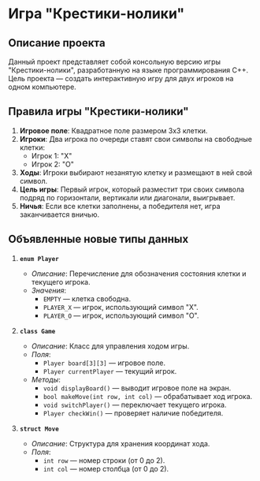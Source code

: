 # Игра "Крестики-нолики"

## Описание проекта

Данный проект представляет собой консольную версию игры "Крестики-нолики", разработанную на языке программирования C++. Цель проекта — создать интерактивную игру для двух игроков на одном компьютере.

## Правила игры "Крестики-нолики"

1. **Игровое поле**: Квадратное поле размером 3x3 клетки.
2. **Игроки**: Два игрока по очереди ставят свои символы на свободные клетки:
   - Игрок 1: "X"
   - Игрок 2: "O"
3. **Ходы**: Игроки выбирают незанятую клетку и размещают в ней свой символ.
4. **Цель игры**: Первый игрок, который разместит три своих символа подряд по горизонтали, вертикали или диагонали, выигрывает.
5. **Ничья**: Если все клетки заполнены, а победителя нет, игра заканчивается вничью.

## Объявленные новые типы данных

1. **`enum Player`**
   - *Описание*: Перечисление для обозначения состояния клетки и текущего игрока.
   - *Значения*:
     - `EMPTY` — клетка свободна.
     - `PLAYER_X` — игрок, использующий символ "X".
     - `PLAYER_O` — игрок, использующий символ "O".

2. **`class Game`**
   - *Описание*: Класс для управления ходом игры.
   - *Поля*:
     - `Player board[3][3]` — игровое поле.
     - `Player currentPlayer` — текущий игрок.
   - *Методы*:
     - `void displayBoard()` — выводит игровое поле на экран.
     - `bool makeMove(int row, int col)` — обрабатывает ход игрока.
     - `void switchPlayer()` — переключает текущего игрока.
     - `Player checkWin()` — проверяет наличие победителя.

3. **`struct Move`**
   - *Описание*: Структура для хранения координат хода.
   - *Поля*:
     - `int row` — номер строки (от 0 до 2).
     - `int col` — номер столбца (от 0 до 2).
